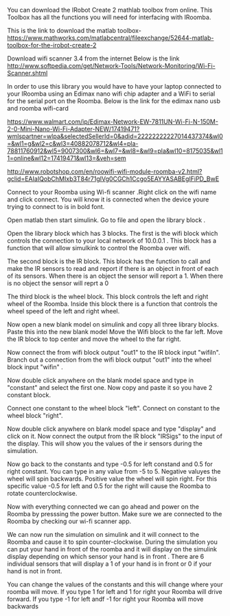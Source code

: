 You can download the IRobot Create 2 mathlab toolbox from online. This  Toolbox has all the functions you will need for interfacing with IRoomba.

This is the link to download the matlab toolbox- 
https://www.mathworks.com/matlabcentral/fileexchange/52644-matlab-toolbox-for-the-irobot-create-2

Download wifi scanner 3.4 from the internet 
Below is the link 
http://www.softpedia.com/get/Network-Tools/Network-Monitoring/Wi-Fi-Scanner.shtml

In order to use this library you would have to have your laptop connected to your IRoomba using an Edimax nano wifi chip adapter and a WiFi to serial for the serial port on the Roomba.
Below is the link for the edimax nano usb and roomba wifi-card

https://www.walmart.com/ip/Edimax-Network-EW-7811UN-Wi-Fi-N-150M-2-0-Mini-Nano-Wi-Fi-Adapter-NEW/17419471?wmlspartner=wlpa&selectedSellerId=0&adid=22222222227014437374&wl0=&wl1=g&wl2=c&wl3=40882078712&wl4=pla-78811760912&wl5=9007300&wl6=&wl7=&wl8=&wl9=pla&wl10=8175035&wl11=online&wl12=17419471&wl13=&veh=sem

http://www.robotshop.com/en/roowifi-wifi-module-roomba-v2.html?gclid=EAIaIQobChMIxb3T84r71gIVg0CGCh1Ccgo5EAYYASABEgIFiPD_BwE

Connect to your Roomba using Wi-fi scanner .Right click on the wifi name and click connect. You will know it is connected when the device youre trying to connect to is in bold font.

Open matlab then start simulink. Go to file and open the library block .

Open the library block which has 3 blocks. The first is the wifi block which controls the connection to your local network
of 10.0.0.1   . This block has a function that will  allow simulkink to control the Roomba over wifi.  

The second block is the IR block. This block has the function to call  and make the IR sensors to read and report if there is an object in front of each of its sensors. When there is an object the sensor will report a 1. When there is no object the sensor will reprt a 0

The third block is the wheel block. This block controls the left and right wheel of the Roomba. Inside this block there is a function that controls the wheel speed of the left and right wheel.

Now open a new blank model on simulink and copy all three library blocks. Paste this into the new blank model
Move the Wifi block to the far left. Move the IR block to top center and move the wheel to the far right.

Now connect the from wifi block output "out1" to the IR block  input "wifiIn". Branch out a connection from the wifi block output "out1" into the wheel block input  "wifin" .

Now double click anywhere on the blank model space and type in "constant" and select the first one. Now copy and paste it so you
have 2 constant block. 

Connect one constant to the wheel block "left".  Connect on constant to the wheel block "right".

Now double click anywhere on blank model space and type "display" and click on it. Now connect the output from the IR block "IRSigs"
to the input of the display. This will show you the values of the ir sensors during the simulation.

Now go back to the constants and type -0.5 for left constand and 0.5 for right constant. You can type in any value from -5 to 5. Negative valuyes the wheel will spin backwards. Positive value the wheel will spin right. For this specific value  -0.5 for left and 0.5 for the right will cause the Roomba to rotate counterclockwise.

Now with everything connected we can go ahead and power on the Roomba by presssing the power button. Make sure we are connected to the Roomba by checking our wi-fi scanner app. 

We can now run the simulation on simulink and it will connect  to the Roomba and cause it to spin counter-clockwise. During the simulation you can put your hand in front of the roomba and it will display on the simulink display depending on which sensor your hand
is in front . There are 6 individual sensors that will display a 1 of your hand is in front or 0 if your hand is not in front.

You can change the values of the constants and this will change where your roomba will move. If you type 1 for left and 1 for right your Roomba will drive forward. If you type -1 for left andf -1 for right your Roomba will move backwards



